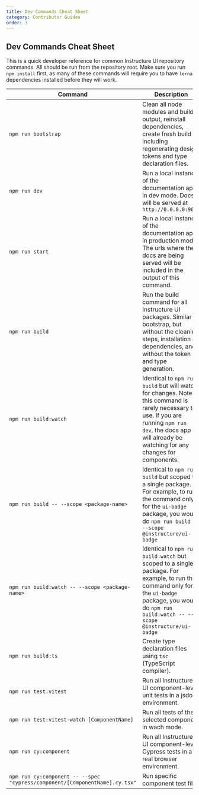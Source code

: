 ```yaml
---
title: Dev Commands Cheat Sheet
category: Contributor Guides
order: 3
---
```


## Dev Commands Cheat Sheet

This is a quick developer reference for common Instructure UI repository commands. All should be run from the repository root. Make sure you run `npm install` first, as many of these commands will require you to have `lerna` dependencies installed before they will work.

| Command                                                                     | Description                                                                                                                                                                                                     |
| --------------------------------------------------------------------------- | --------------------------------------------------------------------------------------------------------------------------------------------------------------------------------------------------------------- |
| `npm run bootstrap`                                                         | Clean all node modules and build output, reinstall dependencies, create fresh build including regenerating design tokens and type declaration files.                                                            |
| `npm run dev`                                                               | Run a local instance of the documentation app in dev mode. Docs will be served at `http://0.0.0.0:9090`                                                                                                         |
| `npm run start`                                                             | Run a local instance of the documentation app in production mode. The urls where the docs are being served will be included in the output of this command.                                                      |
| `npm run build`                                                             | Run the build command for all Instructure UI packages. Similar to bootstrap, but without the cleaning steps, installation of dependencies, and without the token and type generation.                           |
| `npm run build:watch`                                                       | Identical to `npm run build` but will watch for changes. Note: this command is rarely necessary to use. If you are running `npm run dev`, the docs app will already be watching for any changes for components. |
| `npm run build -- --scope <package-name>`                                   | Identical to `npm run build` but scoped to a single package. For example, to run the command only for the `ui-badge` package, you would do `npm run build -- --scope @instructure/ui-badge`                     |
| `npm run build:watch -- --scope <package-name>`                             | Identical to `npm run build:watch` but scoped to a single package. For example, to run the command only for the `ui-badge` package, you would do `npm run build:watch -- --scope @instructure/ui-badge`         |
| `npm run build:ts`                                                          | Create type declaration files using `tsc` (TypeScript compiler).                                                                                                                                                |
| `npm run test:vitest`                                                       | Run all Instructure UI component-level unit tests in a jsdom environment.                                                                                                                                       |
| `npm run test:vitest-watch [ComponentName]`                                 | Run all tests of the selected component in wach mode.                                                                                                                                                           |
| `npm run cy:component`                                                      | Run all Instructure UI component-level Cypress tests in a real browser environment.                                                                                                                             |
| `npm run cy:component -- --spec "cypress/component/[ComponentName].cy.tsx"` | Run specific component test file.                                                                                                                                                                               |
